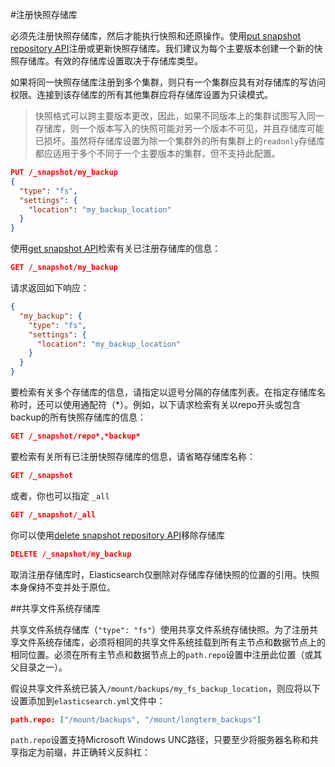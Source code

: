 #注册快照存储库

必须先注册快照存储库，然后才能执行快照和还原操作。使用[put snapshot repository API]()注册或更新快照存储库。我们建议为每个主要版本创建一个新的快照存储库。有效的存储库设置取决于存储库类型。

如果将同一快照存储库注册到多个集群，则只有一个集群应具有对存储库的写访问权限。连接到该存储库的所有其他集群应将存储库设置为只读模式。

> 快照格式可以跨主要版本更改，因此，如果不同版本上的集群试图写入同一存储库，则一个版本写入的快照可能对另一个版本不可见，并且存储库可能已损坏。虽然将存储库设置为除一个集群外的所有集群上的`readonly`存储库都应适用于多个不同于一个主要版本的集群，但不支持此配置。

```json
PUT /_snapshot/my_backup
{
  "type": "fs",
  "settings": {
    "location": "my_backup_location"
  }
}
```

使用[get snapshot API]()检索有关已注册存储库的信息：

```json
GET /_snapshot/my_backup
```

请求返回如下响应：

```json
{
  "my_backup": {
    "type": "fs",
    "settings": {
      "location": "my_backup_location"
    }
  }
}
```

要检索有关多个存储库的信息，请指定以逗号分隔的存储库列表。在指定存储库名称时，还可以使用通配符（*）。例如，以下请求检索有关以repo开头或包含backup的所有快照存储库的信息：

```json
GET /_snapshot/repo*,*backup*
```

要检索有关所有已注册快照存储库的信息，请省略存储库名称：

```json
GET /_snapshot
```

或者，你也可以指定 `_all`

```json
GET /_snapshot/_all
```

你可以使用[delete snapshot repository API]()移除存储库

```json
DELETE /_snapshot/my_backup
```
取消注册存储库时，Elasticsearch仅删除对存储库存储快照的位置的引用。快照本身保持不变并处于原位。

##共享文件系统存储库

共享文件系统存储库（`"type": "fs"`）使用共享文件系统存储快照。为了注册共享文件系统存储库，必须将相同的共享文件系统挂载到所有主节点和数据节点上的相同位置。必须在所有主节点和数据节点上的`path.repo`设置中注册此位置（或其父目录之一）。

假设共享文件系统已装入`/mount/backups/my_fs_backup_location`，则应将以下设置添加到`elasticsearch.yml`文件中：

```json
path.repo: ["/mount/backups", "/mount/longterm_backups"]
```
`path.repo`设置支持Microsoft Windows UNC路径，只要至少将服务器名称和共享指定为前缀，并正确转义反斜杠：








